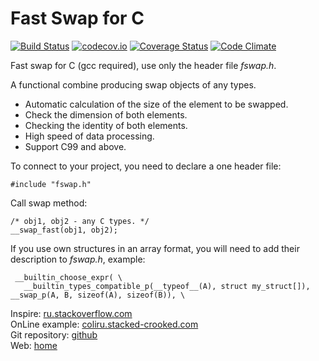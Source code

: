 # Fast Swap for C

[![Build Status](https://travis-ci.org/PetersSharp/Fast-Swap-for-C.svg)](https://travis-ci.org/PetersSharp/Fast-Swap-for-C)
[![codecov.io](https://codecov.io/github/PetersSharp/Fast-Swap-for-C/coverage.svg?branch=master)](https://codecov.io/github/PetersSharp/Fast-Swap-for-C?branch=master)
[![Coverage Status](https://codeclimate.com/github/PetersSharp/Fast-Swap-for-C/badges/coverage.svg)](https://codeclimate.com/github/PetersSharp/Fast-Swap-for-C/coverage)
[![Code Climate](https://codeclimate.com/github/PetersSharp/Fast-Swap-for-C/badges/gpa.svg)](https://codeclimate.com/github/PetersSharp/Fast-Swap-for-C)

Fast swap for C (gcc required), use only the header file _fswap.h_.

A functional combine producing swap objects of any types.
- Automatic calculation of the size of the element to be swapped.
- Check the dimension of both elements.
- Checking the identity of both elements.
- High speed of data processing.
- Support C99 and above.

To connect to your project, you need to declare a one header file:

````
#include "fswap.h"
````

Call swap method:
````
/* obj1, obj2 - any C types. */
__swap_fast(obj1, obj2);
````

If you use own structures in an array format, you will need to add their description to _fswap.h_, example:
````
 __builtin_choose_expr( \
   __builtin_types_compatible_p(__typeof__(A), struct my_struct[]), __swap_p(A, B, sizeof(A), sizeof(B)), \
````



Inspire:        [ru.stackoverflow.com](https://ru.stackoverflow.com/questions/836089/%d0%9e%d0%b1%d0%bc%d0%b5%d0%bd-%d1%87%d0%b5%d1%80%d0%b5%d0%b7-%d1%83%d0%ba%d0%b0%d0%b7%d0%b0%d1%82%d0%b5%d0%bb%d0%b8/836167#836167)  
OnLine example: [coliru.stacked-crooked.com](http://coliru.stacked-crooked.com/a/be12a57be0162860)  
Git repository: [github](https://github.com/PetersSharp/Fast-Swap-for-C)  
Web:            [home](https://peterssharp.github.io/Fast-Swap-for-C/)   

